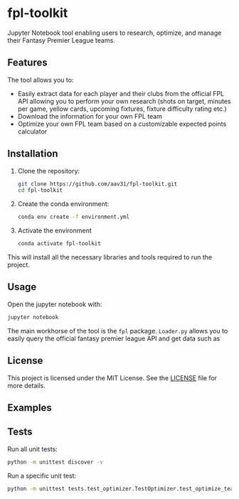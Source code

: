 # fpl-toolkit

Jupyter Notebook tool enabling users to research, optimize, and manage their Fantasy Premier League teams.

## Features
The tool allows you to:
- Easily extract data for each player and their clubs from the official FPL API allowing you to perform your own research
  (shots on target, minutes per game, yellow cards, upcoming fixtures, fixture difficulty rating etc.)
- Download the information for your own FPL team
- Optimize your own FPL team based on a customizable expected points calculator

## Installation
1. Clone the repository:
   ```bash
   git clone https://github.com/aav31/fpl-toolkit.git
   cd fpl-toolkit
   ```
2. Create the conda environment:
   ```bash
   conda env create -f environment.yml
   ```
3. Activate the environment
   ```bash
   conda activate fpl-toolkit
   ```

This will install all the necessary libraries and tools required to run the project.

## Usage
Open the jupyter notebook with:
```bash
jupyter notebook
```

The main workhorse of the tool is the `fpl` package.
`Loader.py` allows you to easily query the official fantasy premier league API and get data such as


## License

This project is licensed under the MIT License. See the [LICENSE](LICENSE) file for more details.

## Examples

## Tests
Run all unit tests:
```bash
python -m unittest discover -v
```
Run a specific unit test:
```bash
python -m unittest tests.test_optimizer.TestOptimizer.test_optimize_team
```
